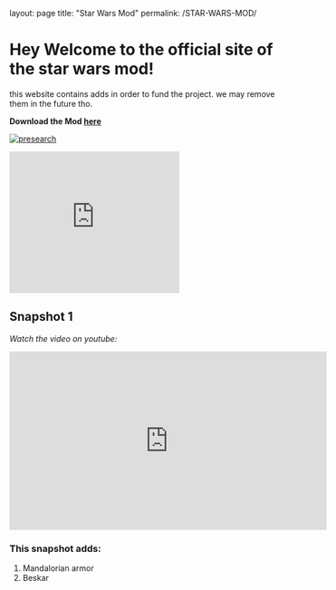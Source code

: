 layout: page
title: "Star Wars Mod"
permalink: /STAR-WARS-MOD/

# Hey Welcome to the official site of the star wars mod!	

this website contains adds in order to fund the project. we may remove them in the future tho.

**Download the Mod [here](https://sheeeev664.webnode.com/mods/)**	

[![presearch](https://presearch.org/images/rf/ban-4.jpg "Presearch")](https://www.presearch.org/signup?rid=2229938)

<iframe src="https://viewm.moonicorn.network/#%7B%22options%22%3A%7B%22publisherAddr%22%3A%220x294c7FCab8990D3289B6149dd673b00eb2506E55%22%2C%22whitelistedTokens%22%3A%5B%220x6B175474E89094C44Da98b954EedeAC495271d0F%22%5D%2C%22whitelistedType%22%3A%22legacy_300x250%22%2C%22randomize%22%3Atrue%2C%22targeting%22%3A%5B%5D%2C%22width%22%3A%22300%22%2C%22height%22%3A%22250%22%2C%22minPerImpression%22%3A%220%22%2C%22fallbackUnit%22%3Anull%2C%22marketSlot%22%3A%22QmSAujAYWQgrTnQgZCj93mBmBPvhCigPUCYDsNuUksuyNY%22%7D%7D" width="300" height="250" scrolling="no" frameborder="0" style="border: 0;" onload="window.addEventListener('message', function(ev) { if (ev.data.hasOwnProperty('adexHeight') && ('https://viewm.moonicorn.network' === ev.origin)) {for (let f of document.getElementsByTagName('iframe')) {	if (f.contentWindow === ev.source) {f.height = ev.data.adexHeight;}}}}, false)"></iframe>


## Snapshot 1	
*Watch the video on youtube:*	
<iframe width="560" height="315" src="https://www.youtube.com/embed/K_U8KsA6OZc" frameborder="0" allow="accelerometer; autoplay; clipboard-write; encrypted-media; gyroscope; picture-in-picture" allowfullscreen></iframe>

### This snapshot adds:	
1. Mandalorian armor	
2. Beskar
